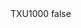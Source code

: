 <?xml version="1.0" encoding="UTF-8"?>
<CustomMetadata xmlns="http://soap.sforce.com/2006/04/metadata">
    <label>TXU1000</label>
    <protected>false</protected>
</CustomMetadata>

